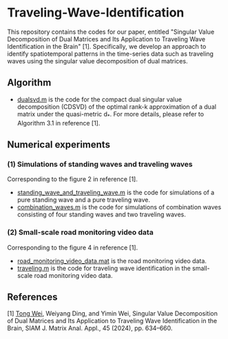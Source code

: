 # Traveling-Wave-Identification
This repository contains the codes for our paper, entitled "Singular Value Decomposition of Dual Matrices and Its Application to Traveling Wave Identification in the Brain" [1]. 
Specifically, we develop an approach to identify spatiotemporal patterns in the time-series data such as traveling waves using the singular value decomposition of dual matrices.

## Algorithm
* [dualsvd.m](dualsvd.m) is the code for the compact dual singular value decomposition (CDSVD) of the optimal rank-k approximation of a dual matrix under the quasi-metric d<sub>*</sub>. For more details, please refer to Algorithm 3.1 in reference [1].

## Numerical experiments
### (1) Simulations of standing waves and traveling waves
Corresponding to the figure 2 in reference [1].
* [standing_wave_and_traveling_wave.m](Simulations/standing_wave_and_traveling_wave.m) is the code for simulations of a pure standing wave and a pure traveling wave. 
* [combination_waves.m](Simulations/combination_waves.m) is the code for simulations of combination waves consisting of four standing waves and two traveling waves.

### (2) Small-scale road monitoring video data
Corresponding to the figure 4 in reference [1].
* [road_monitoring_video_data.mat](Car/road_monitoring_video_data.mat) is the road monitoring video data.
* [traveling.m](Car/traveling.m) is the code for traveling wave identification in the small-scale road monitoring video data.


## References
[1] [Tong Wei](https://doi.org/10.1137/23M1556642), Weiyang Ding, and Yimin Wei, Singular Value Decomposition of Dual Matrices and Its Application to Traveling Wave Identification in the Brain, SIAM J. Matrix Anal. Appl., 45 (2024), pp. 634–660. 
